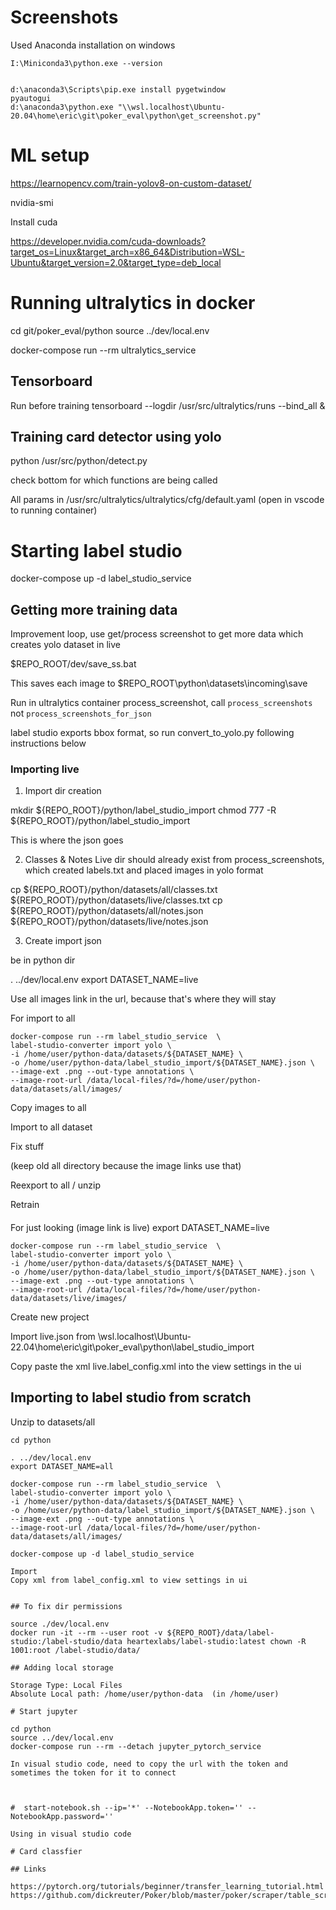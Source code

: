# Screenshots 

Used Anaconda installation on windows

```
I:\Miniconda3\python.exe --version


d:\anaconda3\Scripts\pip.exe install pygetwindow
pyautogui
d:\anaconda3\python.exe "\\wsl.localhost\Ubuntu-20.04\home\eric\git\poker_eval\python\get_screenshot.py"
```

# ML setup

https://learnopencv.com/train-yolov8-on-custom-dataset/


nvidia-smi

Install cuda

https://developer.nvidia.com/cuda-downloads?target_os=Linux&target_arch=x86_64&Distribution=WSL-Ubuntu&target_version=2.0&target_type=deb_local


# Running ultralytics in docker

cd git/poker_eval/python
source ../dev/local.env

docker-compose run --rm ultralytics_service

## Tensorboard 

Run before training
tensorboard --logdir /usr/src/ultralytics/runs --bind_all & 

## Training card detector using yolo

python /usr/src/python/detect.py

check bottom for which functions are being called

All params in /usr/src/ultralytics/ultralytics/cfg/default.yaml (open in vscode to running container)


# Starting label studio

docker-compose up -d label_studio_service

## Getting more training data

Improvement loop, use get/process screenshot to get more data
which creates yolo dataset in live

$REPO_ROOT/dev/save_ss.bat

This saves each image to $REPO_ROOT\python\datasets\incoming\save

Run in ultralytics container process_screenshot,
call `process_screenshots` not `process_screenshots_for_json`

label studio exports bbox format, so
run convert_to_yolo.py following instructions below

### Importing live

1. Import dir creation

mkdir ${REPO_ROOT}/python/label_studio_import
chmod 777 -R ${REPO_ROOT}/python/label_studio_import

This is where the json goes

2.  Classes & Notes 
Live dir should already exist from process_screenshots, which created labels.txt and placed images in yolo format

cp ${REPO_ROOT}/python/datasets/all/classes.txt ${REPO_ROOT}/python/datasets/live/classes.txt 
cp ${REPO_ROOT}/python/datasets/all/notes.json ${REPO_ROOT}/python/datasets/live/notes.json

3.  Create import json

be in python dir

. ../dev/local.env
export DATASET_NAME=live

Use all images link in the url, because that's where they will stay

For import to all
```
docker-compose run --rm label_studio_service  \
label-studio-converter import yolo \
-i /home/user/python-data/datasets/${DATASET_NAME} \
-o /home/user/python-data/label_studio_import/${DATASET_NAME}.json \
--image-ext .png --out-type annotations \
--image-root-url /data/local-files/?d=/home/user/python-data/datasets/all/images/
```

Copy images to all

Import to all dataset

Fix stuff

(keep old all directory because the image links use that)

Reexport to all / unzip

Retrain

####
For just looking (image link is live)
export DATASET_NAME=live
```
docker-compose run --rm label_studio_service  \
label-studio-converter import yolo \
-i /home/user/python-data/datasets/${DATASET_NAME} \
-o /home/user/python-data/label_studio_import/${DATASET_NAME}.json \
--image-ext .png --out-type annotations \
--image-root-url /data/local-files/?d=/home/user/python-data/datasets/live/images/
```

Create new project

Import live.json from 
\\wsl.localhost\Ubuntu-22.04\home\eric\git\poker_eval\python\label_studio_import

Copy paste the xml live.label_config.xml into the view settings in the ui

## Importing to label studio from scratch

Unzip to datasets/all

```
cd python

. ../dev/local.env
export DATASET_NAME=all

docker-compose run --rm label_studio_service  \
label-studio-converter import yolo \
-i /home/user/python-data/datasets/${DATASET_NAME} \
-o /home/user/python-data/label_studio_import/${DATASET_NAME}.json \
--image-ext .png --out-type annotations \
--image-root-url /data/local-files/?d=/home/user/python-data/datasets/all/images/

docker-compose up -d label_studio_service

Import
Copy xml from label_config.xml to view settings in ui

```
```

## To fix dir permissions

source ./dev/local.env
docker run -it --rm --user root -v ${REPO_ROOT}/data/label-studio:/label-studio/data heartexlabs/label-studio:latest chown -R 1001:root /label-studio/data/

## Adding local storage

Storage Type: Local Files
Absolute Local path: /home/user/python-data  (in /home/user)

# Start jupyter

cd python
source ../dev/local.env
docker-compose run --rm --detach jupyter_pytorch_service

In visual studio code, need to copy the url with the token and sometimes the token for it to connect



#  start-notebook.sh --ip='*' --NotebookApp.token='' --NotebookApp.password=''

Using in visual studio code

# Card classfier 

## Links

https://pytorch.org/tutorials/beginner/transfer_learning_tutorial.html
https://github.com/dickreuter/Poker/blob/master/poker/scraper/table_scraper_nn.py